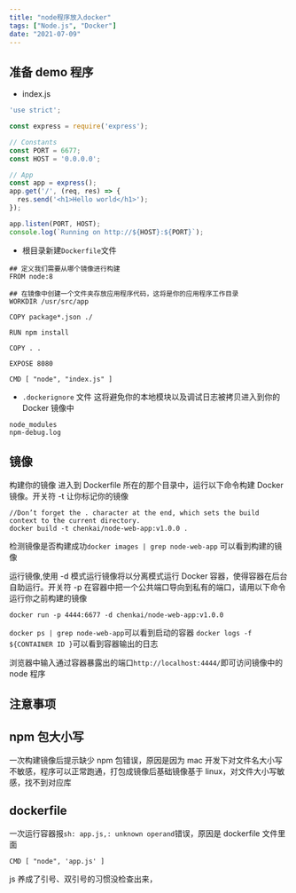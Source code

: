 ```yaml
---
title: "node程序放入docker"
tags: ["Node.js", "Docker"]
date: "2021-07-09"
---
```


## 准备 demo 程序

- index.js

```javascript
'use strict';

const express = require('express');

// Constants
const PORT = 6677;
const HOST = '0.0.0.0';

// App
const app = express();
app.get('/', (req, res) => {
  res.send('<h1>Hello world</h1>');
});

app.listen(PORT, HOST);
console.log(`Running on http://${HOST}:${PORT}`);
```

- 根目录新建`Dockerfile`文件

```
## 定义我们需要从哪个镜像进行构建
FROM node:8

## 在镜像中创建一个文件夹存放应用程序代码，这将是你的应用程序工作目录
WORKDIR /usr/src/app

COPY package*.json ./

RUN npm install

COPY . .

EXPOSE 8080

CMD [ "node", "index.js" ]
```

- `.dockerignore` 文件
  这将避免你的本地模块以及调试日志被拷贝进入到你的 Docker 镜像中

```
node_modules
npm-debug.log
```

## 镜像

构建你的镜像
进入到 Dockerfile 所在的那个目录中，运行以下命令构建 Docker 镜像。开关符 -t 让你标记你的镜像

```
//Don’t forget the . character at the end, which sets the build context to the current directory.
docker build -t chenkai/node-web-app:v1.0.0 .
```

检测镜像是否构建成功`docker images | grep node-web-app` 可以看到构建的镜像

运行镜像,使用 -d 模式运行镜像将以分离模式运行 Docker 容器，使得容器在后台自助运行。开关符 -p 在容器中把一个公共端口导向到私有的端口，请用以下命令运行你之前构建的镜像

```
docker run -p 4444:6677 -d chenkai/node-web-app:v1.0.0
```

`docker ps | grep node-web-app`可以看到启动的容器
`docker logs -f ${CONTAINER ID }`可以看到容器输出的日志

浏览器中输入通过容器暴露出的端口`http://localhost:4444/`即可访问镜像中的 node 程序

## 注意事项

## npm 包大小写

一次构建镜像后提示缺少 npm 包错误，原因是因为 mac 开发下对文件名大小写不敏感，程序可以正常跑通，打包成镜像后基础镜像基于 linux，对文件大小写敏感，找不到对应库

## dockerfile

一次运行容器报`sh: app.js,: unknown operand`错误，原因是 dockerfile 文件里面

```shell
CMD [ "node", 'app.js' ]
```

js 养成了引号、双引号的习惯没检查出来，
